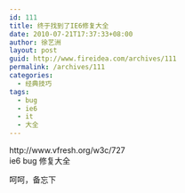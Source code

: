 ```yaml
---
id: 111
title: 终于找到了IE6修复大全
date: 2010-07-21T17:37:33+08:00
author: 徐艺洲
layout: post
guid: http://www.fireidea.com/archives/111
permalink: /archives/111
categories:
  - 经典技巧
tags:
  - bug
  - ie6
  - it
  - 大全
---
```

<div id="sina_keyword_ad_area2" class="articalContent   ">
  http://www.vfresh.org/w3c/727<br />ie6 bug 修复大全</p> 
  
  <p>
    呵呵，备忘下
  </p>